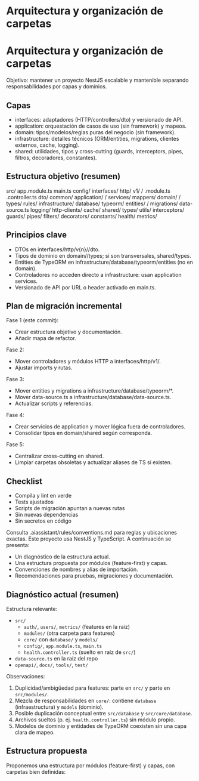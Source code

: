 # Arquitectura y organización de carpetas

# Arquitectura y organización de carpetas

Objetivo: mantener un proyecto NestJS escalable y mantenible separando responsabilidades por capas y dominios.

## Capas

- interfaces: adaptadores (HTTP/controllers/dto) y versionado de API.
- application: orquestación de casos de uso (sin framework) y mapeos.
- domain: tipos/modelos/reglas puras del negocio (sin framework).
- infrastructure: detalles técnicos (ORM/entities, migrations, clientes externos, cache, logging).
- shared: utilidades, tipos y cross-cutting (guards, interceptors, pipes, filtros, decoradores, constantes).

## Estructura objetivo (resumen)

src/
app.module.ts
main.ts
config/
interfaces/
http/
v1/
<feature>/
<feature>.module.ts
<feature>.controller.ts
dto/
common/
application/
<feature>/
services/
mappers/
domain/
<feature>/
types/
rules/
infrastructure/
database/
typeorm/
entities/
<feature>/
migrations/
data-source.ts
logging/
http-clients/
cache/
shared/
types/
utils/
interceptors/
guards/
pipes/
filters/
decorators/
constants/
health/
metrics/

## Principios clave

- DTOs en interfaces/http/v{n}/<feature>/dto.
- Tipos de dominio en domain/<feature>/types; si son transversales, shared/types.
- Entities de TypeORM en infrastructure/database/typeorm/entities (no en domain).
- Controladores no acceden directo a infrastructure: usan application services.
- Versionado de API por URL o header activado en main.ts.

## Plan de migración incremental

Fase 1 (este commit):

- Crear estructura objetivo y documentación.
- Añadir mapa de refactor.

Fase 2:

- Mover controladores y módulos HTTP a interfaces/http/v1/<feature>.
- Ajustar imports y rutas.

Fase 3:

- Mover entities y migrations a infrastructure/database/typeorm/\*.
- Mover data-source.ts a infrastructure/database/data-source.ts.
- Actualizar scripts y referencias.

Fase 4:

- Crear servicios de application y mover lógica fuera de controladores.
- Consolidar tipos en domain/shared según corresponda.

Fase 5:

- Centralizar cross-cutting en shared.
- Limpiar carpetas obsoletas y actualizar aliases de TS si existen.

## Checklist

- Compila y lint en verde
- Tests ajustados
- Scripts de migración apuntan a nuevas rutas
- Sin nuevas dependencias
- Sin secretos en código

Consulta .aiassistant/rules/conventions.md para reglas y ubicaciones exactas.
Este proyecto usa NestJS y TypeScript. A continuación se presenta:

- Un diagnóstico de la estructura actual.
- Una estructura propuesta por módulos (feature-first) y capas.
- Convenciones de nombres y alias de importación.
- Recomendaciones para pruebas, migraciones y documentación.

## Diagnóstico actual (resumen)

Estructura relevante:

- `src/`
  - `auth/`, `users/`, `metrics/` (features en la raíz)
  - `modules/` (otra carpeta para features)
  - `core/` con `database/` y `models/`
  - `config/`, `app.module.ts`, `main.ts`
  - `health.controller.ts` (suelto en raíz de `src/`)
- `data-source.ts` en la raíz del repo
- `openapi/`, `docs/`, `tools/`, `test/`

Observaciones:

1. Duplicidad/ambigüedad para features: parte en `src/` y parte en `src/modules/`.
2. Mezcla de responsabilidades en `core/`: contiene `database` (infraestructura) y `models` (dominio).
3. Posible duplicación conceptual entre `src/database` y `src/core/database`.
4. Archivos sueltos (p. ej. `health.controller.ts`) sin módulo propio.
5. Modelos de dominio y entidades de TypeORM coexisten sin una capa clara de mapeo.

## Estructura propuesta

Proponemos una estructura por módulos (feature-first) y capas, con carpetas bien definidas:
